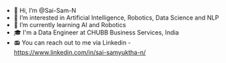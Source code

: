 - 👋 Hi, I’m @Sai-Sam-N
- 👀 I’m interested in Artificial Intelligence, Robotics, Data Science and NLP
- 🌱 I’m currently learning AI and Robotics
- 🎓 I'm a Data Engineer at CHUBB Business Services, India
- 📻 You can reach out to me via Linkedin - https://www.linkedin.com/in/sai-samyuktha-n/ 
